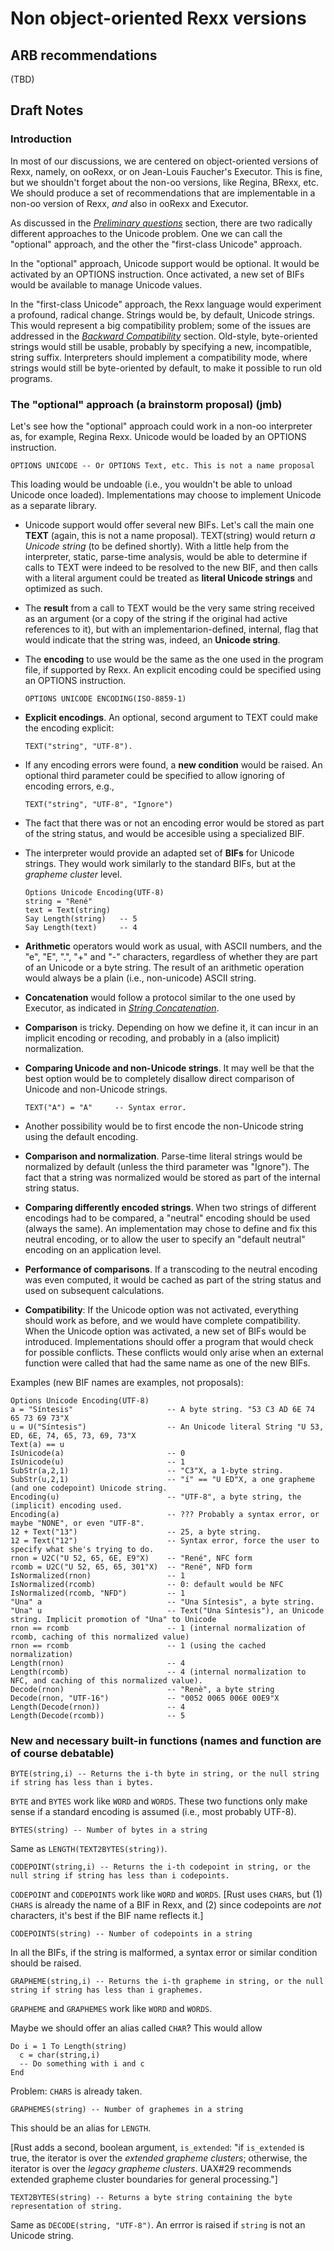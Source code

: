 # Non object-oriented Rexx versions

## ARB recommendations

(TBD)

## Draft Notes

### Introduction

In most of our discussions, we are centered on object-oriented versions of Rexx, namely, on ooRexx, or on Jean-Louis Faucher's Executor. This is fine, but we shouldn't forget about the non-oo versions, like Regina, BRexx, etc. We should produce a
set of recommendations that are implementable in a non-oo version of Rexx, _and_ also in ooRexx and Executor.

As discussed in the *[Preliminary questions](0150_Preliminary_questions.md)* section, there are two radically different approaches to the Unicode problem. One we can call the "optional" approach, and the other the "first-class Unicode" approach. 

In the "optional" approach, Unicode support would be optional. It would be activated by an OPTIONS instruction. Once activated, a new set of BIFs would be available to manage Unicode values.

In the "first-class Unicode" approach, the Rexx language would experiment a profound, radical change. Strings would be, by default, Unicode strings. This would represent a big compatibility problem; some of the issues are addressed in the *[Backward Compatibility](0300_Backward_compatibility.md)* section. Old-style, byte-oriented strings would still be usable, probably by specifying a new, incompatible, string suffix. Interpreters should implement a compatibility mode, where
strings would still be byte-oriented by default, to make it possible to run old programs.

### The "optional" approach (a brainstorm proposal) (jmb)

Let's see how the "optional" approach could work in a non-oo interpreter as, for example, Regina Rexx. Unicode would be loaded by an OPTIONS instruction. 

    OPTIONS UNICODE -- Or OPTIONS Text, etc. This is not a name proposal
This loading would be undoable (i.e., you wouldn't be able to unload Unicode once loaded). Implementations may choose to implement Unicode as a separate library.

* Unicode support would offer several new BIFs. Let's call the main one **TEXT** (again, this is not a name proposal). TEXT(string) would return _a Unicode string_ (to be defined shortly). With a little help from the interpreter, static, parse-time analysis, would be able to determine if calls to TEXT were indeed to be resolved to the new BIF, and then calls with a literal argument could be treated as **literal Unicode strings** and optimized as such.

* The **result** from a call to TEXT would be the very same string received as an argument (or a copy of the string if the original had active references to it), but with an implementarion-defined, internal, flag that would indicate that the string was, indeed, an **Unicode string**.

* The **encoding** to use would be the same as the one used in the program file, if supported by Rexx. An explicit encoding could be specified using an OPTIONS instruction.
  ```
  OPTIONS UNICODE ENCODING(ISO-8859-1)
  ```
* **Explicit encodings**. An optional, second argument to TEXT could make the encoding explicit:
  ```
  TEXT("string", "UTF-8").
  ```
* If any encoding errors were found, a **new condition** would be raised. An optional third parameter could be specified to allow ignoring of encoding errors, e.g.,
  ```
  TEXT("string", "UTF-8", "Ignore")
  ```
* The fact that there was or not an encoding error would be stored as part of the string status, and would be accesible using a specialized BIF.

* The interpreter would provide an adapted set of **BIFs** for Unicode strings. They would work similarly to the standard BIFs, but at the _grapheme cluster_ level.
  ```
  Options Unicode Encoding(UTF-8)
  string = "René"
  text = Text(string)
  Say Length(string)   -- 5
  Say Length(text)     -- 4
  ```
* **Arithmetic** operators would work as usual, with ASCII numbers, and the "e", "E", ".", "+" and "-" characters, regardless of whether they are part of an Unicode or a byte string. The result of an arithmetic operation would always be a plain (i.e., non-unicode) ASCII string.

* **Concatenation** would follow a protocol similar to the one used by Executor, as indicated in *[String Concatenation](0525_String_concatenation.md)*.

* **Comparison** is tricky. Depending on how we define it, it can incur in an implicit encoding or recoding, and probably in a (also implicit) normalization.
  
* **Comparing Unicode and non-Unicode strings**. It may well be that the best option would be to completely disallow direct comparison of Unicode and non-Unicode strings.
  ```
  TEXT("A") = "A"     -- Syntax error.
  ```
* Another possibility would be to first encode the non-Unicode string using the default encoding.
    
* **Comparison and normalization**. Parse-time literal strings would be normalized by default (unless the third parameter was "Ignore"). The fact that a string was normalized would be stored as part of the internal string status.
  
* **Comparing differently encoded strings**. When two strings of different encodings had to be compared, a "neutral" encoding should be used (always the same). An implementation may chose to define and fix this neutral encoding, or to allow the user to specify an "default neutral" encoding on an application level.

* **Performance of comparisons**. If a transcoding to the neutral encoding was even computed, it would be cached as part of the string status and used on subsequent calculations.

* **Compatibility**: If the Unicode option was not activated, everything should work as before, and we would have complete compatibility. When the Unicode option was activated, a new set of BIFs would be introduced. Implementations should offer a program that would check for possible conflicts. These conflicts would only arise when an external function were called that had the same name as one of the new BIFs.

Examples (new BIF names are examples, not proposals):

    Options Unicode Encoding(UTF-8)
    a = "Síntesis"                     -- A byte string. "53 C3 AD 6E 74 65 73 69 73"X
    u = U("Síntesis")                  -- An Unicode literal String "U 53, ED, 6E, 74, 65, 73, 69, 73"X
    Text(a) == u                 
    IsUnicode(a)                       -- 0
    IsUnicode(u)                       -- 1
    SubStr(a,2,1)                      -- "C3"X, a 1-byte string.
    SubStr(u,2,1)                      -- "í" == "U ED"X, a one grapheme (and one codepoint) Unicode string.
    Encoding(u)                        -- "UTF-8", a byte string, the (implicit) encoding used.
    Encoding(a)                        -- ??? Probably a syntax error, or maybe "NONE", or even "UTF-8".
    12 + Text("13")                    -- 25, a byte string.
    12 = Text("12")                    -- Syntax error, force the user to specify what she's trying to do.
    rnon = U2C("U 52, 65, 6E, E9"X)    -- "René", NFC form
    rcomb = U2C("U 52, 65, 65, 301"X)  -- "René", NFD form
    IsNormalized(rnon)                 -- 1
    IsNormalized(rcomb)                -- 0: default would be NFC
    IsNormalized(rcomb, "NFD")         -- 1
    "Una" a                            -- "Una Síntesis", a byte string.
    "Una" u                            -- Text("Una Síntesis"), an Unicode string. Implicit promotion of "Una" to Unicode
    rnon == rcomb                      -- 1 (internal normalization of rcomb, caching of this normalized value)
    rnon == rcomb                      -- 1 (using the cached normalization)
    Length(rnon)                       -- 4
    Length(rcomb)                      -- 4 (internal normalization to NFC, and caching of this normalized value).
    Decode(rnon)                       -- "Renè", a byte string
    Decode(rnon, "UTF-16")             -- "0052 0065 006E 00E9"X
    Length(Decode(rnon))               -- 4
    Length(Decode(rcomb))              -- 5

### New and necessary built-in functions (names and function are of course debatable)

    BYTE(string,i) -- Returns the i-th byte in string, or the null string if string has less than i bytes.

``BYTE`` and ``BYTES`` work like ``WORD`` and ``WORDS``. These two functions only make sense if a standard encoding is assumed (i.e., most probably UTF-8).

    BYTES(string) -- Number of bytes in a string  

Same as ``LENGTH(TEXT2BYTES(string))``.

    CODEPOINT(string,i) -- Returns the i-th codepoint in string, or the null string if string has less than i codepoints.

``CODEPOINT`` and ``CODEPOINTS`` work like ``WORD`` and ``WORDS``. [Rust uses ``CHARS``, but (1) ``CHARS`` is already the name of a BIF in Rexx, and (2) since codepoints are _not_ characters, it's best if the BIF name reflects it.]

    CODEPOINTS(string) -- Number of codepoints in a string  

In all the BIFs, if the string is malformed, a syntax error or similar condition should be raised.

    GRAPHEME(string,i) -- Returns the i-th grapheme in string, or the null string if string has less than i graphemes.

``GRAPHEME`` and ``GRAPHEMES`` work like ``WORD`` and ``WORDS``.

Maybe we should offer an alias called ``CHAR``? This would allow

    Do i = 1 To Length(string)
      c = char(string,i)
      -- Do something with i and c
    End

Problem: ``CHARS`` is already taken.
    
    GRAPHEMES(string) -- Number of graphemes in a string

This should be an alias for ``LENGTH``.

[Rust adds a second, boolean argument, ``is_extended``: "if ``is_extended`` is true, the iterator is over the _extended grapheme clusters_; otherwise, the iterator is over the _legacy grapheme clusters_. UAX#29 recommends extended grapheme cluster boundaries for general processing."]

    TEXT2BYTES(string) -- Returns a byte string containing the byte representation of string.

Same as ``DECODE(string, "UTF-8")``. An errror is raised if ``string`` is not an Unicode string.

